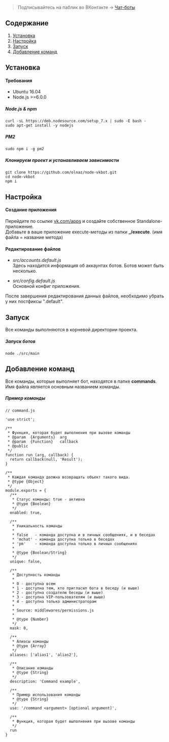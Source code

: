 > Подписывайтесь на паблик во ВКонтакте →
> [Чат-боты](https://vk.com/botsforchats)

## Содержание
1. [Установка](#Установка)
2. [Настройка](#Настройка)
3. [Запуск](#Запуск)
4. [Добавление команд](#Добавление-команд)

## Установка
#### Требования
* Ubuntu 16.04
* Node.js >=6.0.0

##### Node.js & npm
```
curl -sL https://deb.nodesource.com/setup_7.x | sudo -E bash -
sudo apt-get install -y nodejs
```

##### PM2
```
sudo npm i -g pm2
```

##### Клонируем проект и устанавливаем зависимости
```
git clone https://github.com/olnaz/node-vkbot.git
cd node-vkbot
npm i
```

## Настройка
#### Создание приложения
Перейдите по ссылке [vk.com/apps](https://vk.com/apps?act=manage) и создайте собственное Standalone-приложение.  
Добавьте в ваше приложение execute-методы из папки **_/execute**. (имя файла = название метода)  

#### Редактирование файлов
* _src/accounts.default.js_  
Здесь находится информация об аккаунтах ботов. Ботов может быть несколько.

* _src/config.default.js_  
Основной конфиг приложения.

После завершения редактирования данных файлов, необходимо убрать у них постфиксы ".default".

## Запуск
Все команды выполняются в корневой директории проекта.  

##### Запуск ботов
```
node ./src/main
```

## Добавление команд
Все команды, которые выполняет бот, находятся в папке **commands**. Имя файла является основным названием команды. 

##### Пример команды
```
// command.js

'use strict';

/**
 * Функция, которая будет выполнения при вызове команды
 * @param  {Arguments}  arg
 * @param  {Function}   callback
 * @public
 */
function run (arg, callback) {
  return callback(null, 'Result');
}

/**
 * Каждая команда должна возвращать объект такого вида.
 * @type {Object}
 */
module.exports = {
  /**
   * Статус команды: true - активна
   * @type {Boolean}
   */
  enabled: true, 

  /**
   * Уникальность команды
   *
   * false   - команда доступна и в личных сообщениях, и в беседах
   * 'mchat' - команда доступна только в беседах
   * 'pm'    - команда доступна только в личных сообщениях
   * 
   * @type {Boolean/String}
   */
  unique: false, 

  /**
   * Доступность команды
   *
   * 0 - доступна всем
   * 1 - доступна тем, кто пригласил бота в беседу (и выше)
   * 2 - доступна создателю беседы (и выше)
   * 3 - доступна VIP-пользователям (и выше)
   * 4 - доступна только администраторам
   *
   * Source: middlewares/permissions.js
   * 
   * @type {Number}
   */
  mask: 0, 

  /**
   * Алиасы команды
   * @type {Array}
   */
  aliases: ['alias1', 'alias2'], 

  /**
   * Описание команды
   * @type {String}
   */
  description: 'Command example', 

  /**
   * Пример использования команды
   * @type {String}
   */
  use: '/command <argument> [optional argument]', 

  /**
   * Функция, которая будет выполнения при вызове команды
   */
  run
}
```
